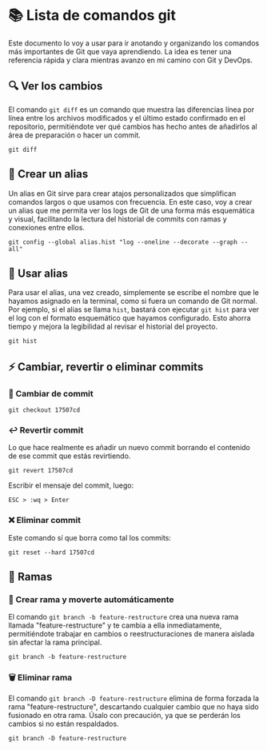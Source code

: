 # 📚 Lista de comandos git

Este documento lo voy a usar para ir anotando y organizando los comandos más importantes de Git que vaya aprendiendo. La idea es tener una referencia rápida y clara mientras avanzo en mi camino con Git y DevOps.

## 🔍 Ver los cambios
El comando `git diff` es un comando que muestra las diferencias línea por línea entre los archivos modificados y el último estado confirmado en el repositorio, permitiéndote ver qué cambios has hecho antes de añadirlos al área de preparación o hacer un commit.

```
git diff
```

## 🔧 Crear un alias
Un alias en Git sirve para crear atajos personalizados que simplifican comandos largos o que usamos con frecuencia. En este caso, voy a crear un alias que me permita ver los logs de Git de una forma más esquemática y visual, facilitando la lectura del historial de commits con ramas y conexiones entre ellos.

```
git config --global alias.hist "log --oneline --decorate --graph --all"
```

## 🚀 Usar alias
Para usar el alias, una vez creado, simplemente se escribe el nombre que le hayamos asignado en la terminal, como si fuera un comando de Git normal. Por ejemplo, si el alias se llama `hist`, bastará con ejecutar `git hist` para ver el log con el formato esquemático que hayamos configurado. Esto ahorra tiempo y mejora la legibilidad al revisar el historial del proyecto.

```
git hist
```

## ⚡ Cambiar, revertir o eliminar commits

### 🔀 Cambiar de commit
```
git checkout 17507cd
```

### ↩️ Revertir commit  
Lo que hace realmente es añadir un nuevo commit borrando el contenido de ese commit que estás revirtiendo.

```
git revert 17507cd
```
Escribir el mensaje del commit, luego:
```
ESC > :wq > Enter
```

### ❌ Eliminar commit  
Este comando sí que borra como tal los commits:

```
git reset --hard 17507cd
```

## 🌿 Ramas

### 🌱 Crear rama y moverte automáticamente
El comando `git branch -b feature-restructure` crea una nueva rama llamada "feature-restructure" y te cambia a ella inmediatamente, permitiéndote trabajar en cambios o reestructuraciones de manera aislada sin afectar la rama principal.

```
git branch -b feature-restructure
```

### 🗑 Eliminar rama
El comando `git branch -D feature-restructure` elimina de forma forzada la rama "feature-restructure", descartando cualquier cambio que no haya sido fusionado en otra rama. Úsalo con precaución, ya que se perderán los cambios si no están respaldados.

```
git branch -D feature-restructure
```
